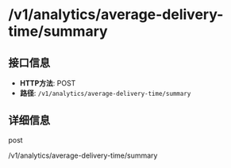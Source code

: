 # /v1/analytics/average-delivery-time/summary

## 接口信息

- **HTTP方法**: POST
- **路径**: `/v1/analytics/average-delivery-time/summary`

## 详细信息

post

/v1/analytics/average-delivery-time/summary
